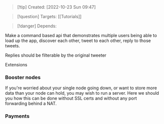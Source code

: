 >[!tip] Created: [2022-10-23 Sun 09:47]

>[!question] Targets: [[Tutorials]]

>[!danger] Depends: 

Make a command based api that demonstrates multiple users being able to load up the app, discover each other, tweet to each other, reply to those tweets.

Replies should be filterable by the original tweeter

Extensions

### Booster nodes
If you're worried about your single node going down, or want to store more data than your node can hold, you may wish to run a server.  Here we should you how this can be done without SSL certs and without any port forwarding behind a NAT.

### Payments
